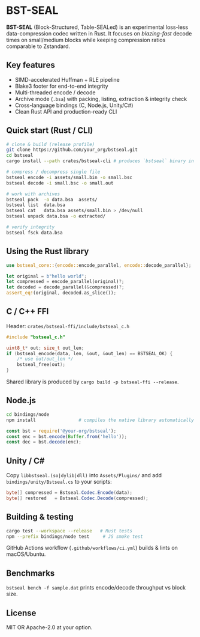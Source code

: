 # BST-SEAL

**BST-SEAL** (Block-Structured, Table-SEALed) is an experimental loss-less data-compression codec written in Rust.
It focuses on *blazing-fast* decode times on small/medium blocks while keeping compression ratios comparable to Zstandard.

Key features
------------
* SIMD-accelerated Huffman + RLE pipeline
* Blake3 footer for end-to-end integrity
* Multi-threaded encode / decode
* Archive mode (`.bsa`) with packing, listing, extraction & integrity check
* Cross-language bindings (C, Node.js, Unity/C#)
* Clean Rust API and production-ready CLI

Quick start (Rust / CLI)
-----------------------
```bash
# clone & build (release profile)
git clone https://github.com/your_org/bstseal.git
cd bstseal
cargo install --path crates/bstseal-cli # produces `bstseal` binary in $CARGO_HOME/bin

# compress / decompress single file
bstseal encode -i assets/small.bin -o small.bsc
bstseal decode -i small.bsc -o small.out

# work with archives
bstseal pack  -o data.bsa  assets/
bstseal list  data.bsa
bstseal cat   data.bsa assets/small.bin > /dev/null
bstseal unpack data.bsa -o extracted/

# verify integrity
bstseal fsck data.bsa
```

Using the Rust library
----------------------
```rust
use bstseal_core::{encode::encode_parallel, encode::decode_parallel};

let original = b"hello world";
let compressed = encode_parallel(original)?;
let decoded = decode_parallel(&compressed)?;
assert_eq!(original, decoded.as_slice());
```

C / C++ FFI
-----------
Header: `crates/bstseal-ffi/include/bstseal_c.h`
```c
#include "bstseal_c.h"

uint8_t* out; size_t out_len;
if (bstseal_encode(data, len, &out, &out_len) == BSTSEAL_OK) {
    /* use out/out_len */
    bstseal_free(out);
}
```
Shared library is produced by `cargo build -p bstseal-ffi --release`.

Node.js
-------
```bash
cd bindings/node
npm install                # compiles the native library automatically
```
```js
const bst = require('@your-org/bstseal');
const enc = bst.encode(Buffer.from('hello'));
const dec = bst.decode(enc);
```

Unity / C#
---------
Copy `libbstseal.(so|dylib|dll)` into `Assets/Plugins/` and add `bindings/unity/Bstseal.cs` to your scripts:
```csharp
byte[] compressed = Bstseal.Codec.Encode(data);
byte[] restored   = Bstseal.Codec.Decode(compressed);
```

Building & testing
------------------
```bash
cargo test --workspace --release   # Rust tests
npm --prefix bindings/node test     # JS smoke test
```
GitHub Actions workflow (`.github/workflows/ci.yml`) builds & lints on macOS/Ubuntu.

Benchmarks
----------
`bstseal bench -f sample.dat` prints encode/decode throughput vs block size.

License
-------
MIT OR Apache-2.0 at your option.
